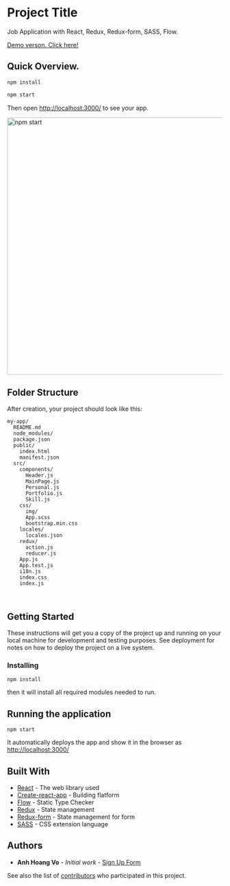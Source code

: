 # Project Title

Job Application with React, Redux, Redux-form, SASS, Flow.

[Demo verson. Click here!](https://anhvo-job-app.surge.sh/)


## Quick Overview.


```sh
npm install

npm start
```

Then open [http://localhost:3000/](http://localhost:3000/) to see your app.<br>

<img src='https://i.imgur.com/xvORuYI.png' width='600' alt='npm start'>

## Folder Structure

After creation, your project should look like this:

```
my-app/
  README.md
  node_modules/
  package.json
  public/
    index.html
    manifest.json
  src/
    components/
      Header.js
      MainPage.js
      Personal.js
      Portfolio.js
      Skill.js
    css/
      img/
      App.scss
      bootstrap.min.css
    locales/
      locales.json
    redux/
      action.js
      reducer.js
    App.js
    App.test.js
    i18n.js
    index.css
    index.js
    


```

## Getting Started

These instructions will get you a copy of the project up and running on your local machine for development and testing purposes. See deployment for notes on how to deploy the project on a live system.


### Installing



```
npm install
```


then it will install all required modules needed to run.

## Running the application


```
npm start
```

It automatically deploys the app and show it in the browser as [http://localhost:3000/](http://localhost:3000/)


## Built With

* [React](https://reactjs.org/) - The web library used
* [Create-react-app](https://github.com/facebookincubator/create-react-app/blob/master/README.md#getting-started) - Building flatform
* [Flow](https://flow.org/) -  Static Type Checker
* [Redux](https://redux.js.org/) - State management
* [Redux-form](https://redux-form.com/7.2.3/) - State management for form
* [SASS](https://sass-lang.com/) - CSS extension language


## Authors

* **Anh Hoang Vo** - *Initial work* - [Sign Up Form](https://github.com/HoangAnhVo/job-application-react)

See also the list of [contributors](https://github.com/HoangAnhVo/job-application-react/contributors) who participated in this project.